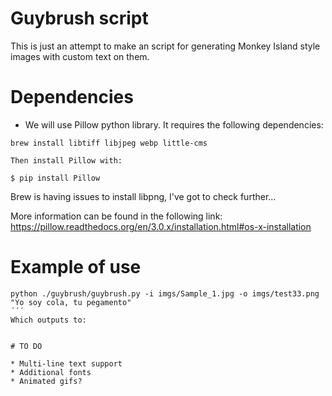 # Guybrush script
This is just an attempt to make an script for generating Monkey Island style images with custom text on them.


# Dependencies

* We will use Pillow python library. It requires the following dependencies:
```
brew install libtiff libjpeg webp little-cms

Then install Pillow with:

$ pip install Pillow

```
Brew is having issues to install libpng, I've got to check further...

More information can be found in the following link: https://pillow.readthedocs.org/en/3.0.x/installation.html#os-x-installation


# Example of use

```
python ./guybrush/guybrush.py -i imgs/Sample_1.jpg -o imgs/test33.png "Yo soy cola, tu pegamento"
´´´
Which outputs to:


# TO DO

* Multi-line text support
* Additional fonts
* Animated gifs?